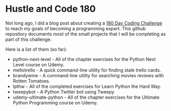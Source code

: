 Hustle and Code 180
===================

Not long ago, I did a blog post about creating a [180 Day Coding Challenge][180Days] to reach my goals of becoming a programming expert. This github repository documents most of the small projects that I will be completing as part of this challenge.

Here is a list of them (so far):
* python-next-level - All of the chapter exercises for the Python Next Level course on Udemy.
* mellotrello - A quick command-line utility for finding stale trello cards.
* brandywine - A command-line utility for searching movies reviews with Rotten Tomatoes.
* lpthw - All of the completed exercises for Learn Python the Hard Way.
* tweepybot - A Python Twitter bot using Tweepy
* udemy-ultimate-python - All of the chapter exercises for the Ultimate Python Programming course on Udemy.

[180Days]: http://www.jasondotstar.com/180Days/
